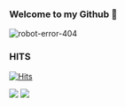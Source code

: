 ### Welcome to my Github 👋 

![robot-error-404](https://user-images.githubusercontent.com/95972251/180693173-4c987bcd-43a0-4c5c-beac-a05d5e396b91.gif)

### HITS
[![Hits](https://hits.seeyoufarm.com/api/count/incr/badge.svg?url=https%3A%2F%2Fgithub.com%2Flight9639&count_bg=%2379C83D&title_bg=%23555555&icon=&icon_color=%23E7E7E7&title=hits&edge_flat=false)](https://hits.seeyoufarm.com)


<img src="https://github-readme-stats.vercel.app/api/top-langs/?username=light9639&langs_count=8">

<img src="https://github-readme-stats.vercel.app/api?username=light9639&show_icons=true">
